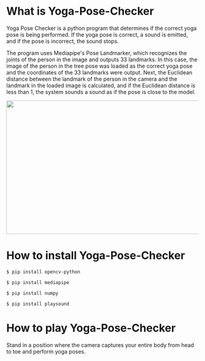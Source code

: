 # What is Yoga-Pose-Checker

Yoga Pose Checker is a python program that determines if the correct yoga pose is being performed.
If the yoga pose is correct, a sound is emitted, and if the pose is incorrect, the sound stops.

The program uses Mediapipe's Pose Landmarker, which recognizes the joints of the person in the image and outputs 33 landmarks.
In this case, the image of the person in the tree pose was loaded as the correct yoga pose and the coordinates of the 33 landmarks were output.
Next, the Euclidean distance between the landmark of the person in the camera and the landmark in the loaded image is calculated, and if the Euclidean distance is less than 1, the system sounds a sound as if the pose is close to the model.

<img src='mediapipe.jpeg' height=350 width=750 >

# How to install Yoga-Pose-Checker
`$ pip install opencv-python`

`$ pip install mediapipe`

`$ pip install numpy`

`$ pip install playsound`

# How to play Yoga-Pose-Checker
Stand in a position where the camera captures your entire body from head to toe and perform yoga poses.